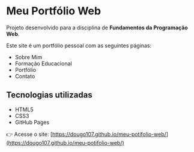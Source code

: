 # Meu Portfólio Web

Projeto desenvolvido para a disciplina de **Fundamentos da Programação Web**.

Este site é um portfólio pessoal com as seguintes páginas:
- Sobre Mim
- Formação Educacional
- Portfólio
- Contato

## Tecnologias utilizadas
- HTML5
- CSS3
- GitHub Pages

👉 Acesse o site: [https://dougo107.github.io/meu-potifolio-web/](https://dougo107.github.io/meu-potifolio-web/)
